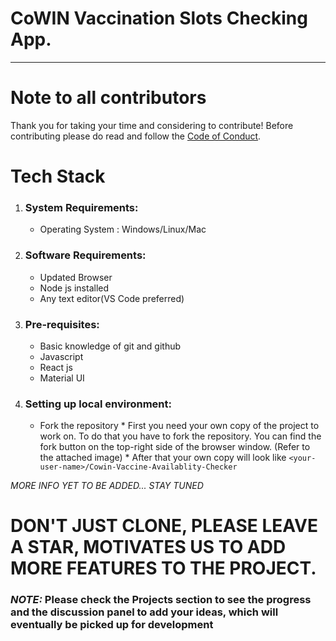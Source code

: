# CoWIN Vaccination Slots Checking App.
--- 
# Note to all contributors
Thank you for taking your time and considering to contribute! Before contributing please do read and follow the [Code of Conduct](https://github.com/Ciggzy1312/Cowin-Vaccine-Availablity-Checker/blob/staging/CODE_OF_CONDUCT.md).

# Tech Stack
  1. ### System Requirements:
      * Operating System : Windows/Linux/Mac  
  2. ### Software Requirements:
      * Updated Browser
      * Node js installed
      * Any text editor(VS Code preferred)
  3. ### Pre-requisites:
      * Basic knowledge of git and github
      * Javascript
      * React js
      * Material UI
  4. ### Setting up local environment:
      * Fork the repository
            * First you need your own copy of the project to work on. To do that you have to fork the repository. You can find the fork button on the top-right side of the browser               window. (Refer to the attached image)
            * After that your own copy will look like `<your-user-name>/Cowin-Vaccine-Availablity-Checker`
  
_MORE INFO YET TO BE ADDED... STAY TUNED_

# DON'T JUST CLONE, PLEASE LEAVE A STAR, MOTIVATES US TO ADD MORE FEATURES TO THE PROJECT.





### _NOTE:_ Please check the Projects section to see the progress and the discussion panel to add your ideas, which will eventually be picked up for development
